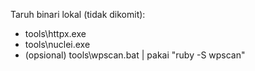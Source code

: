  Taruh binari lokal (tidak dikomit):
 - tools\httpx.exe
 - tools\nuclei.exe
 - (opsional) tools\wpscan.bat | pakai "ruby -S wpscan"
